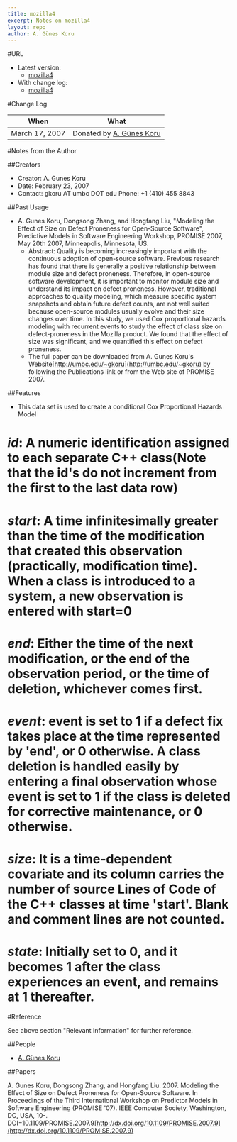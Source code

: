 ```yaml
---
title: mozilla4
excerpt: Notes on mozilla4
layout: repo
author: A. Günes Koru
---
```



#URL

  * Latest version: 
    * [mozilla4](https://terapromise.csc.ncsu.edu:8443/svn/repo/issues/mozilla4/mozilla4.arff)
  * With change log:
    * [mozilla4](https://terapromise.csc.ncsu.edu:8443/svn/repo/issues/mozilla4)

#Change Log

When | What
---- | ----
March 17, 2007 | Donated by [A. Günes Koru](/repo/people/data-donors/promise3.html)

#Notes from the Author

##Creators

 * Creator: A. Gunes Koru
 * Date: February 23, 2007
 * Contact: gkoru AT umbc DOT edu Phone: +1 (410) 455 8843

##Past Usage

 * A. Gunes Koru, Dongsong Zhang, and Hongfang Liu, "Modeling the Effect of Size on Defect Proneness for Open-Source Software", Predictive Models in Software Engineering Workshop, PROMISE 2007, May 20th 2007, Minneapolis, Minnesota, US.
   * Abstract: Quality is becoming increasingly important with the continuous adoption of open-source software.  Previous research has found that there is generally a positive relationship between module size and defect proneness. Therefore, in open-source software development, it is important to monitor module size and understand its impact on defect proneness. However, traditional approaches to quality modeling, which measure specific system snapshots and obtain future defect counts, are not well suited because open-source modules usually evolve and their size changes over time. In this study, we used Cox proportional hazards modeling with recurrent events to study the effect of class size on defect-proneness in the Mozilla product. We found that the effect of size was significant, and we quantified this effect on defect proneness.
   * The full paper can be downloaded from A. Gunes Koru's Website[http://umbc.edu/~gkoru](http://umbc.edu/~gkoru) by following the Publications link or from the Web site of PROMISE 2007. 

##Features

 * This data set is used to create a conditional Cox Proportional Hazards Model
 # *id*: A numeric identification assigned to each separate C++ class(Note that the id's do not increment from the first to the last data row)
 # *start*: A time infinitesimally greater than the time of the modification that created this observation (practically, modification time). When a class is introduced to a system, a new observation is entered with start=0
 # *end*: Either the time of the next modification, or the end of the observation period, or the time of deletion, whichever comes first.
 # *event*: event is set to 1 if a defect fix takes place at the time represented by 'end', or 0 otherwise.  A class deletion is handled easily by entering a final observation whose event is set to 1 if the class is deleted for corrective maintenance, or 0 otherwise.
 # *size*: It is a time-dependent covariate and its column carries the number of source Lines of Code of the C++ classes at time 'start'. Blank and comment lines are not counted.
 # *state*: Initially set to 0, and it becomes 1 after the class experiences an event, and remains at 1 thereafter.

#Reference

See above section "Relevant Information" for further reference.

##People

 * [A. Günes Koru](/repo/people)

##Papers

A. Gunes Koru, Dongsong Zhang, and Hongfang Liu. 2007. Modeling the Effect of Size on Defect Proneness for Open-Source Software. In Proceedings of the Third International Workshop on Predictor Models in Software Engineering (PROMISE '07). IEEE Computer Society, Washington, DC, USA, 10-. DOI=10.1109/PROMISE.2007.9[http://dx.doi.org/10.1109/PROMISE.2007.9](http://dx.doi.org/10.1109/PROMISE.2007.9)
